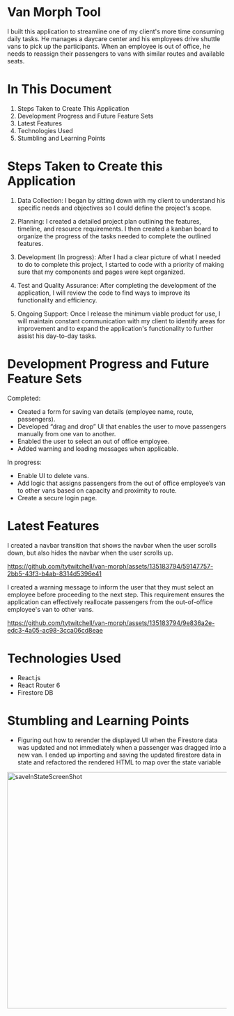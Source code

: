 # Van Morph Tool

I built this application to streamline one of my client's more time consuming daily tasks. He manages a daycare center and his employees drive shuttle vans to pick up the participants. When an employee is out of office, he needs to reassign their passengers to vans with similar routes and available seats.

# In This Document

1) Steps Taken to Create This Application
2) Development Progress and Future Feature Sets
3) Latest Features
4) Technologies Used
5) Stumbling and Learning Points


# Steps Taken to Create this Application

1) Data Collection: I began by sitting down with my client to understand his specific needs and objectives so I could define the project's scope.

2) Planning: I created a detailed project plan outlining the features, timeline, and resource requirements. I then created a kanban board to organize the progress of the tasks needed to complete the outlined features. 

3) Development (In progress): After I had a clear picture of what I needed to do to complete this project, I started to code with a priority of making sure that my components and pages were kept organized. 

4) Test and Quality Assurance: After completing the development of the application, I will review the code to find ways to improve its functionality and efficiency.

5) Ongoing Support: Once I release the minimum viable product for use, I will maintain constant communication with my client to identify areas for improvement and to expand the application's functionality to further assist his day-to-day tasks.


# Development Progress and Future Feature Sets

Completed: 
- Created a form for saving van details (employee name, route, passengers).
- Developed “drag and drop” UI that enables the user to move passengers manually from one van to another.
- Enabled the user to select an out of office employee.
- Added warning and loading messages when applicable.
  
In progress: 
- Enable UI to delete vans.
- Add logic that assigns passengers from the out of office employee’s van to other vans based on capacity and proximity to route.
- Create a secure login page.

# Latest Features

I created a navbar transition that shows the navbar when the user scrolls down, but also hides the navbar when the user scrolls up. 

https://github.com/tytwitchell/van-morph/assets/135183794/59147757-2bb5-43f3-b4ab-8314d5396e41


I created a warning message to inform the user that they must select an employee before proceeding to the next step. This requirement ensures the application can effectively reallocate passengers from the out-of-office employee's van to other vans.

https://github.com/tytwitchell/van-morph/assets/135183794/9e836a2e-edc3-4a05-ac98-3cca06cd8eae


# Technologies Used

- React.js
- React Router 6
- Firestore DB


# Stumbling and Learning Points

- Figuring out how to rerender the displayed UI when the Firestore data was updated and not immediately when a passenger was dragged into a new van. I ended up importing and saving the updated firestore data in state and refactored the rendered HTML to map over the state variable

<img width="543" alt="saveInStateScreenShot" src="https://github.com/tytwitchell/van-morph/assets/135183794/c456a987-d118-4979-8fe0-3d15b5051527">



